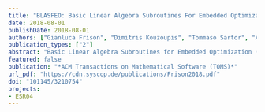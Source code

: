 ```yaml
---
title: "BLASFEO: Basic Linear Algebra Subroutines For Embedded Optimization"
date: 2018-08-01
publishDate: 2018-08-01
authors: ["Gianluca Frison", "Dimitris Kouzoupis", "Tommaso Sartor", "Andrea Zanelli", "Moritz Diehl"]
publication_types: ["2"]
abstract: "Basic Linear Algebra Subroutines for Embedded Optimization (BLASFEO) is a dense linear algebra library providing high-performance implementations of BLAS- and LAPACK-like routines for use in embedded optimization and small-scale high-performance computing, in general A key difference with respect to existing high-performance implementations of BLAS is that the computational performance is optimized for small- to medium-scale matrices, ie, for sizes up to a few hundred BLASFEO comes with three different implementations: a high-performance implementation aimed at providing the highest performance for matrices fitting in cache, a reference implementation providing portability and embeddability and optimized for very small matrices, and a wrapper to standard BLAS and LAPACK providing high performance on large matrices The three implementations of BLASFEO together provide high-performance dense linear algebra routines for matrices ranging from very small to large Compared to both open-source and proprietary highly tuned BLAS libraries, for matrices of size up to about 100, the high-performance implementation of BLASFEO is about 20--30% faster than the corresponding level 3 BLAS routines and two to three times faster than the corresponding LAPACK routines"
featured: false
publication: "*ACM Transactions on Mathematical Software (TOMS)*"
url_pdf: "https://cdn.syscop.de/publications/Frison2018.pdf"
doi: "101145/3210754"
projects:
- ESR04
---
```


